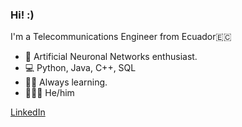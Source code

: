 ### Hi! :)

I'm a Telecommunications Engineer from Ecuador🇪🇨

- 🤖 Artificial Neuronal Networks enthusiast.
- 💻 Python, Java, C++, SQL
- ✍🏽 Always learning.
- 🙋🏽‍♂️ He/him

[LinkedIn](https://www.linkedin.com/in/stalyn-sampedro/?locale=en_US)

